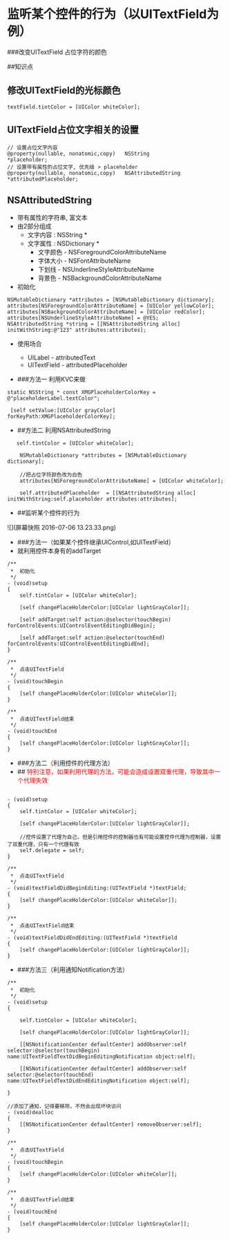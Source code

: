 # 监听某个控件的行为（以UITextField为例）

###改变UITextField 占位字符的颜色

##知识点
## 修改UITextField的光标颜色
```objc
textField.tintColor = [UIColor whiteColor];
```

## UITextField占位文字相关的设置
```objc
// 设置占位文字内容
@property(nullable, nonatomic,copy)   NSString               *placeholder;
// 设置带有属性的占位文字, 优先级 > placeholder
@property(nullable, nonatomic,copy)   NSAttributedString     *attributedPlaceholder;
```

## NSAttributedString
- 带有属性的字符串, 富文本
- 由2部分组成
    - 文字内容 : NSString *
    - 文字属性 : NSDictionary *
        - 文字颜色 - NSForegroundColorAttributeName
        - 字体大小 - NSFontAttributeName
        - 下划线 - NSUnderlineStyleAttributeName
        - 背景色 - NSBackgroundColorAttributeName
- 初始化

```objc
NSMutableDictionary *attributes = [NSMutableDictionary dictionary];
attributes[NSForegroundColorAttributeName] = [UIColor yellowColor];
attributes[NSBackgroundColorAttributeName] = [UIColor redColor];
attributes[NSUnderlineStyleAttributeName] = @YES;
NSAttributedString *string = [[NSAttributedString alloc] initWithString:@"123" attributes:attributes];
```
- 使用场合
    - UILabel - attributedText
    - UITextField - attributedPlaceholder

- ###方法一 利用KVC来做
```objc
static NSString * const XMGPlaceholderColorKey = @"placeholderLabel.textColor";

 [self setValue:[UIColor grayColor] forKeyPath:XMGPlaceholderColorKey];
```

- ##方法二 利用NSAttributedString
```objc
   self.tintColor = [UIColor whiteColor];
    
    NSMutableDictionary *attributes = [NSMutableDictionary dictionary];
    
    //把占位字符颜色改为白色
    attributes[NSForegroundColorAttributeName] = [UIColor whiteColor];
    
    self.attributedPlaceholder  = [[NSAttributedString alloc] initWithString:self.placeholder attributes:attributes];
```

- ##监听某个控件的行为

![](屏幕快照 2016-07-06 13.23.33.png)

- ###方法一（如果某个控件继承UIControl,如UITextField）
- 就利用控件本身有的addTarget

```objc
/**
 *  初始化
 */
- (void)setup
{
    self.tintColor = [UIColor whiteColor];
    
    [self changePlaceHolderColor:[UIColor lightGrayColor]];
    
    [self addTarget:self action:@selector(touchBegin) forControlEvents:UIControlEventEditingDidBegin];
    
    [self addTarget:self action:@selector(touchEnd) forControlEvents:UIControlEventEditingDidEnd];
}

/**
 *  点击UITextField
 */
- (void)touchBegin
{
    [self changePlaceHolderColor:[UIColor whiteColor]];
}

/**
 *  点击UITextField结束
 */
- (void)touchEnd
{
    [self changePlaceHolderColor:[UIColor lightGrayColor]];
}
```

- ###方法二（利用控件的代理方法）
- ##<font  color = red > 特别注意，如果利用代理的方法，可能会造成设置双重代理，导致其中一个代理失效</font>

```objc

- (void)setup
{
    self.tintColor = [UIColor whiteColor];
    
    [self changePlaceHolderColor:[UIColor lightGrayColor]];
    
    //控件设置了代理为自己，但是引用控件的控制器也有可能设置控件代理为控制器，设置了双重代理，只有一个代理有效
    self.delegate = self;
}

/**
 *  点击UITextField
 */
- (void)textFieldDidBeginEditing:(UITextField *)textField;
{
    [self changePlaceHolderColor:[UIColor whiteColor]];
}

/**
 *  点击UITextField结束
 */
- (void)textFieldDidEndEditing:(UITextField *)textField
{
    [self changePlaceHolderColor:[UIColor lightGrayColor]];
}

```

- ###方法三（利用通知Notification方法）

```objc
/**
 *  初始化
 */
- (void)setup
{
    
    self.tintColor = [UIColor whiteColor];
    
    [self changePlaceHolderColor:[UIColor lightGrayColor]];
    
    [[NSNotificationCenter defaultCenter] addObserver:self selector:@selector(touchBegin) name:UITextFieldTextDidBeginEditingNotification object:self];
    
    [[NSNotificationCenter defaultCenter] addObserver:self selector:@selector(touchEnd) name:UITextFieldTextDidEndEditingNotification object:self];
    
}

//添加了通知，记得要移除，不然会出现坏块访问
- (void)dealloc
{
    [[NSNotificationCenter defaultCenter] removeObserver:self];
}

/**
 *  点击UITextField
 */
- (void)touchBegin
{
    [self changePlaceHolderColor:[UIColor whiteColor]];
}

/**
 *  点击UITextField结束
 */
- (void)touchEnd
{
    [self changePlaceHolderColor:[UIColor lightGrayColor]];
}
```



